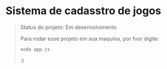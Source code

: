 <h1>Sistema de cadasstro de jogos</h1>

> Status do projeto: Em desenvolvimento
>
> Para rodar esse projeto em sua maquina, por fvor digite:
>
> ```
>node app.js
> ```
>
> :)
